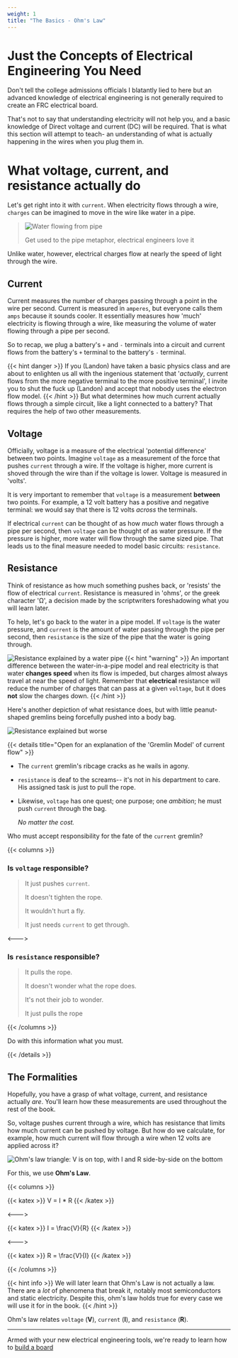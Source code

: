 ```yaml
---
weight: 1
title: "The Basics - Ohm's Law"
---
```


# Just the Concepts of Electrical Engineering You Need

Don't tell the college admissions officials I blatantly lied to here but an advanced knowledge of electrical engineering is not generally required to create an FRC electrical board.


That's not to say that understanding electricity will not help you, and a basic knowledge of Direct voltage and current (DC) will be required.
That is what this section will attempt to teach- an understanding of what is actually happening in the wires when you plug them in.

# What voltage, current, and resistance actually do

Let's get right into it with `current`. When electricity flows through a wire, `charges` can be imagined to move in the wire like water in a pipe.

> ![Water flowing from pipe](/electrical-book/img/omg-water.jpg)
>
> Get used to the pipe metaphor, electrical engineers love it


Unlike water, however, electrical charges flow at nearly the speed of light through the wire.

## Current

Current measures the number of charges passing through a point in the wire per second.
Current is measured in `amperes`, but everyone calls them `amps` because it sounds cooler.
It essentially measures how 'much' electricity is flowing through a wire, like measuring the volume of water flowing through a pipe per second.

So to recap, we plug a battery's `+` and `-` terminals into a circuit and current flows from the battery's `+` terminal to the battery's `-` terminal.

{{< hint danger >}}
If you (Landon) have taken a basic physics class and are about to enlighten us all with the ingenious statement that '*actually*, current flows from the more negative terminal to the more positive terminal',
I invite you to shut the fuck up (Landon) and accept that nobody uses the electron flow model.
{{< /hint >}}
But what determines how much current actually flows through a simple circuit, like a light connected to a battery?
That requires the help of two other measurements.

## Voltage

Officially, voltage is a measure of the electrical 'potential difference' between two points.
Imagine `voltage` as a measurement of the force that pushes `current` through a wire.
If the voltage is higher, more current is shoved through the wire than if the voltage is lower.
Voltage is measured in 'volts'.

It is very important to remember that `voltage` is a measurement **between** two points.
For example, a 12 volt battery has a positive and negative terminal: we would say that there is 12 volts *across* the terminals.

If electrical `current` can be thought of as how *much* water flows through a pipe per second, then `voltage` can be thought of as water pressure.
If the pressure is higher, more water will flow through the same sized pipe.
That leads us to the final measure needed to model basic circuits: `resistance`.

## Resistance

Think of resistance as how much something pushes back, or 'resists' the flow of electrical `current`.
Resistance is measured in 'ohms', or the greek character 'Ω', a decision made by the scriptwriters foreshadowing what you will learn later.

To help, let's go back to the water in a pipe model.
If `voltage` is the water pressure, and `current` is the amount of water passing through the pipe per second, then `resistance` is the size of the pipe that the water is going through.

![Resistance explained by a water pipe](/electrical-book/img/ohms-law-water.png#center)
{{< hint "warning" >}}
An important difference between the water-in-a-pipe model and real electricity is that water **changes speed** when its flow is impeded, but charges almost always travel at near the speed of light.
Remember that **electrical** resistance will reduce the number of charges that can pass at a given `voltage`, but it does **not** slow the charges down.
{{< /hint >}}


Here's another depiction of what resistance does, but with little peanut-shaped gremlins being forcefully pushed into a body bag.

![Resistance explained but worse](/electrical-book/img/ohms-law-cursed.jpg#center)


{{< details title="Open for an explanation of the 'Gremlin Model' of current flow" >}}

 - The `current` gremlin's ribcage cracks as he wails in agony.
 - `resistance` is deaf to the screams-- it's not in his department to care.
 His assigned task is just to pull the rope.
 - Likewise, `voltage` has one quest; one purpose; one *ambition*; he must push `current` through the bag.
  
   *No matter the cost.*

Who must accept responsibility for the fate of the `current` gremlin?

{{< columns >}}
### Is `voltage` responsible? 
> It just pushes `current`.
>
> It doesn't tighten the rope.
>
> It wouldn't hurt a fly.
>
> It just needs `current` to get through.

<--->

### Is `resistance` responsible?
> It pulls the rope.
>
> It doesn't wonder what the rope does.
>
> It's not their job to wonder.
>
> It just pulls the rope

{{< /columns >}}

Do with this information what you must.

{{< /details >}}

## The Formalities

Hopefully, you have a grasp of what voltage, current, and resistance actually *are*.
You'll learn how these measurements are used throughout the rest of the book.

So, voltage pushes current through a wire, which has resistance that limits how much current can be pushed by voltage.
But how do we calculate, for example, how much current will flow through a wire when 12 volts are applied across it?

![Ohm's law triangle: V is on top, with I and R side-by-side on the bottom](/electrical-book/img/ohmslawtri.gif#center)

For this, we use **Ohm's Law**.

{{< columns >}}

{{< katex >}} V = I * R {{< /katex >}}

<--->

{{< katex >}} I = \frac{V}{R} {{< /katex >}}

<--->

{{< katex >}} R = \frac{V}{I} {{< /katex >}}

{{< /columns >}}

{{< hint info >}}
We will later learn that Ohm's Law is not actually a law.
There are a *lot* of phenomena that break it, notably most semiconductors and static electricity.
Despite this, ohm's law holds true for every case we will use it for in the book.
{{< /hint >}}

Ohm's law relates `voltage` (**V**), `current` (**I**), and `resistance` (**R**).


---

Armed with your new electrical engineering tools, we're ready to learn how to [build a board](/electrical-book/docs/structure/build/overview)
